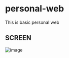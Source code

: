 # personal-web

This is basic personal web

## SCREEN
![image](https://github.com/SanTysss1984/personal-web/assets/89365439/baf57831-e576-435a-9a17-5c0e18cec3db)
